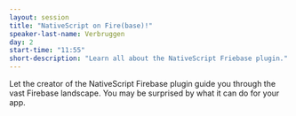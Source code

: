 ```yaml
---
layout: session
title: "NativeScript on Fire(base)!"
speaker-last-name: Verbruggen
day: 2
start-time: "11:55"
short-description: "Learn all about the NativeScript Friebase plugin."
---
```


Let the creator of the NativeScript Firebase plugin guide you through the vast Firebase landscape. You may be surprised by what it can do for your app.